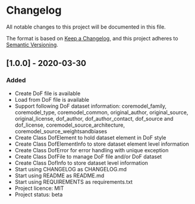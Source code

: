# Changelog
All notable changes to this project will be documented in this file.

The format is based on [Keep a Changelog](https://keepachangelog.com/en/1.0.0/),
and this project adheres to [Semantic Versioning](https://semver.org/spec/v2.0.0.html).

## [1.0.0] - 2020-03-30
### Added
- Create DoF file is available
- Load from DoF file is available
- Support following DoF dataset information: coremodel_family, coremodel_type,
  coremodel_common, original_author, original_source, original_license,
  dof_author, dof_author_contact, dof_source and dof_license,
  coremodel_source_architecture, coremodel_source_weightsandbiases
- Create Class DofElement to hold dataset element in DoF style
- Create Class DofElementInfo to store dataset element level information
- Create Class DofError for error handling with unique exception
- Create Class DofFile to manage DoF file and/or DoF dataset
- Create Class DofInfo to store dataset level information
- Start using CHANGELOG as CHANGELOG.md
- Start using README as README.md
- Start using REQUIREMENTS as requirements.txt
- Project licence: MIT
- Project status: beta
